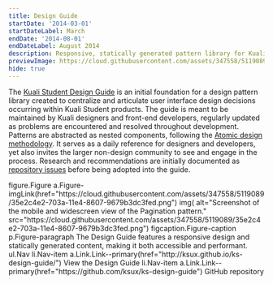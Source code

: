 ```yaml
---
title: Design Guide
startDate: '2014-03-01'
startDateLabel: March
endDate: '2014-08-01'
endDateLabel: August 2014
description: Responsive, statically generated pattern library for Kuali Student.
previewImage: https://cloud.githubusercontent.com/assets/347558/5119089/35e2c4e2-703a-11e4-8607-9679b3dc3fed.png
hide: true
---
```


The [Kuali Student Design Guide](http://ksux.github.io/ks-design-guide/) is an initial foundation for a design pattern library created to centralize and articulate user interface design decisions occurring within Kuali Student products. The guide is meant to be maintained by Kuali designers and front-end developers, regularly updated as problems are encountered and resolved throughout development. Patterns are abstracted as nested components, following the [Atomic design methodology](http://bradfrost.com/blog/post/atomic-web-design/). It serves as a daily reference for designers and developers, yet also invites the larger non-design community to see and engage in the process. Research and recommendations are initially documented as [repository issues](https://github.com/ksux/ks-design-guide/issues) before being adopted into the guide.

<jade>
figure.Figure
  a.Figure-imgLink(href="https://cloud.githubusercontent.com/assets/347558/5119089/35e2c4e2-703a-11e4-8607-9679b3dc3fed.png")
    img(
      alt="Screenshot of the mobile and widescreen view of the Pagination pattern."
      src="https://cloud.githubusercontent.com/assets/347558/5119089/35e2c4e2-703a-11e4-8607-9679b3dc3fed.png")
  figcaption.Figure-caption
    p.Figure-paragraph The Design Guide features a responsive design and statically generated content, making it both accessible and performant.
    ul.Nav
      li.Nav-item
        a.Link.Link--primary(href="http://ksux.github.io/ks-design-guide/") View the Design Guide
      li.Nav-item
        a.Link.Link--primary(href="https://github.com/ksux/ks-design-guide") GitHub repository
</jade>
